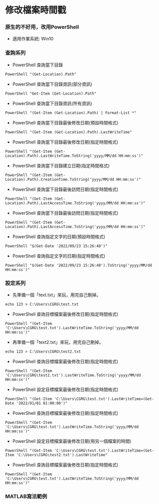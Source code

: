 # 修改檔案時間戳

### 原生的不好用，改用PowerShell
+ 適用作業系統: Win10

### 查詢系列
+ PowerShell 查詢當下目錄
```
PowerShell "(Get-Location).Path"
```

+ PowerShell 查詢當下目錄資訊(部分資訊)
```
PowerShell "Get-Item (Get-Location).Path"
```

+ PowerShell 查詢當下目錄資訊(所有資訊)
```
PowerShell "(Get-Item (Get-Location).Path) | Format-List *"
```

+ PowerShell 查詢當下目錄最後修改日期(預設時間格式)
```
PowerShell "(Get-Item (Get-Location).Path).LastWriteTime"
```

+ PowerShell 查詢當下目錄最後修改日期(指定時間格式)
```
PowerShell "(Get-Item (Get-Location).Path).LastWriteTime.ToString('yyyy/MM/dd HH:mm:ss')"
```

+ PowerShell 查詢當下目錄建立日期(指定時間格式)
```
PowerShell "(Get-Item (Get-Location).Path).CreationTime.ToString('yyyy/MM/dd HH:mm:ss')"
```

+ PowerShell 查詢當下目錄最後訪問日期(指定時間格式)
```
PowerShell "(Get-Item (Get-Location).Path).LastAccessTime.ToString('yyyy/MM/dd HH:mm:ss')"
```

+ PowerShell 查詢當下目錄最後訪問日期(指定時間格式)
```
PowerShell "(Get-Item (Get-Location).Path).LastAccessTime.ToString('yyyy/MM/dd HH:mm:ss')"
```

+ PowerShell 查詢指定文字的日期(預設時間格式)
```
PowerShell "$(Get-Date '2022/09/23 15:26:40')"
```

+ PowerShell 查詢指定文字的日期(指定時間格式)
```
PowerShell "$(Get-Date '2022/09/23 15:26:40').ToString('yyyy/MM/dd HH:mm:ss')"
```


### 設定系列
+ 先準備一個「text.txt」來玩，用完自己刪掉。
```
echo 123 > C:\Users\CGRG\test.txt
```

+ PowerShell 查詢目標檔案最後修改日期(指定時間格式)
```
PowerShell "(Get-Item 'C:\Users\CGRG\test.txt').LastWriteTime.ToString('yyyy/MM/dd HH:mm:ss')"
```

+ 再準備一個「text2.txt」來玩，用完自己刪掉。
```
echo 123 > C:\Users\CGRG\test2.txt
```

+ PowerShell 查詢目標檔案最後修改日期(指定時間格式)
```
PowerShell "(Get-Item 'C:\Users\CGRG\test2.txt').LastWriteTime.ToString('yyyy/MM/dd HH:mm:ss')"
```

+ PowerShell 設定目標檔案最後修改日期(指定時間格式)
```
PowerShell "(Get-Item 'C:\Users\CGRG\test.txt').LastWriteTime=(Get-Date '2022/01/01 01:00:00')"
```

+ PowerShell 查詢目標檔案最後修改日期(指定時間格式)
```
PowerShell "(Get-Item 'C:\Users\CGRG\test.txt').LastWriteTime.ToString('yyyy/MM/dd HH:mm:ss')"
```

+ PowerShell 設定目標檔案最後修改日期(用另一個檔案的時間)
```
PowerShell "(Get-Item 'C:\Users\CGRG\test.txt').LastWriteTime=(Get-Item 'C:\Users\CGRG\test2.txt').LastWriteTime"
```

+ PowerShell 查詢目標檔案最後修改日期(指定時間格式)
```
PowerShell "(Get-Item 'C:\Users\CGRG\test.txt').LastWriteTime.ToString('yyyy/MM/dd HH:mm:ss')"
```

### MATLAB寫法範例
```matlab

```
